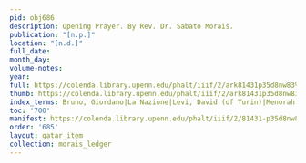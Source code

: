 ```yaml
---
pid: obj686
description: Opening Prayer. By Rev. Dr. Sabato Morais.
publication: "[n.p.]"
location: "[n.d.]"
full_date:
month_day:
volume-notes:
year:
full: https://colenda.library.upenn.edu/phalt/iiif/2/ark81431p35d8nw83%2FSHA256E-s6595483--fc2f9d2c860c310157c29f8b4fdb643fc8a869d00a2bc7dd271bcccfe5b9289a.jpeg/full/3500,/0/default.jpg
thumb: https://colenda.library.upenn.edu/phalt/iiif/2/ark81431p35d8nw83%2FSHA256E-s6595483--fc2f9d2c860c310157c29f8b4fdb643fc8a869d00a2bc7dd271bcccfe5b9289a.jpeg/full/!200,200/0/default.jpg
index_terms: Bruno, Giordano|La Nazione|Levi, David (of Turin)|Menorah Monthly
toc: '700'
manifest: https://colenda.library.upenn.edu/phalt/iiif/2/81431-p35d8nw83/manifest
order: '685'
layout: qatar_item
collection: morais_ledger
---
```

